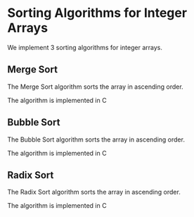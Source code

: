 # Sorting Algorithms for Integer Arrays

We implement 3 sorting algorithms for integer arrays.

## Merge Sort

The Merge Sort algorithm sorts the array in ascending order.

The algorithm is implemented in C

## Bubble Sort

The Bubble Sort algorithm sorts the array in ascending order.

The algorithm is implemented in C

## Radix Sort

The Radix Sort algorithm sorts the array in ascending order.

The algorithm is implemented in C

